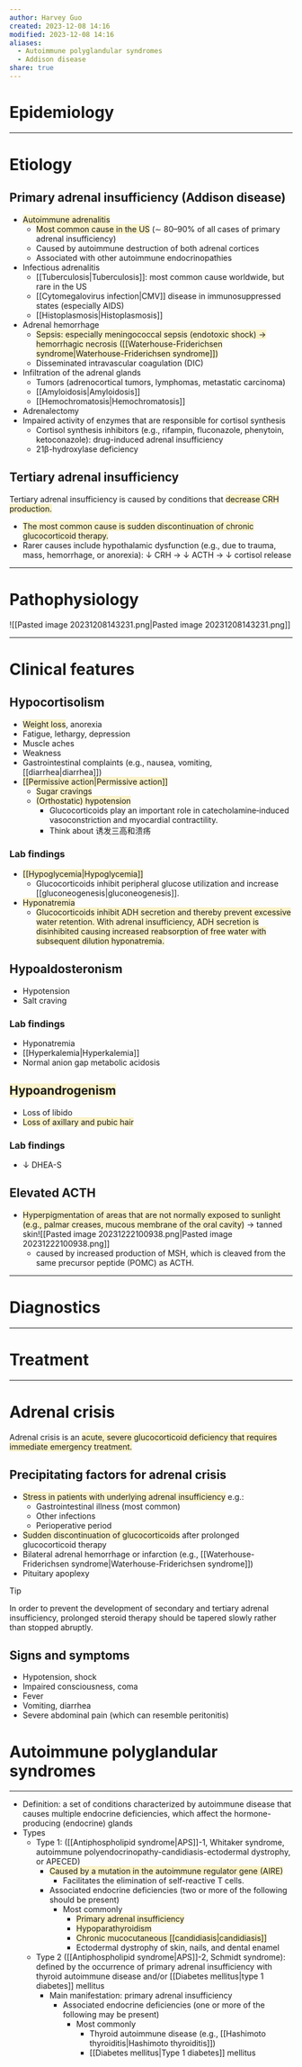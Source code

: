 ```yaml
---
author: Harvey Guo
created: 2023-12-08 14:16
modified: 2023-12-08 14:16
aliases:
  - Autoimmune polyglandular syndromes
  - Addison disease
share: true
---
```

# Epidemiology


---
# Etiology
## Primary adrenal insufficiency (Addison disease)
- <span style="background:rgba(240, 200, 0, 0.2)">Autoimmune adrenalitis</span>
	- <span style="background:rgba(240, 200, 0, 0.2)">Most common cause in the US</span> (∼ 80–90% of all cases of primary adrenal insufficiency)
	- Caused by autoimmune destruction of both adrenal cortices
	- Associated with other autoimmune endocrinopathies
- Infectious adrenalitis
	- [[Tuberculosis|Tuberculosis]]: most common cause worldwide, but rare in the US
	- [[Cytomegalovirus infection|CMV]] disease in immunosuppressed states (especially AIDS)
	- [[Histoplasmosis|Histoplasmosis]]
- Adrenal hemorrhage 
	- <span style="background:rgba(240, 200, 0, 0.2)">Sepsis: especially meningococcal sepsis (endotoxic shock) → hemorrhagic necrosis ([[Waterhouse-Friderichsen syndrome|Waterhouse-Friderichsen syndrome]])</span>
	- Disseminated intravascular coagulation (DIC)
- Infiltration of the adrenal glands
	- Tumors (adrenocortical tumors, lymphomas, metastatic carcinoma)
	- [[Amyloidosis|Amyloidosis]]
	- [[Hemochromatosis|Hemochromatosis]]
- Adrenalectomy
- Impaired activity of enzymes that are responsible for cortisol synthesis
	- Cortisol synthesis inhibitors (e.g., rifampin, fluconazole, phenytoin, ketoconazole): drug-induced adrenal insufficiency
	- 21β-hydroxylase deficiency
## Tertiary adrenal insufficiency
Tertiary adrenal insufficiency is caused by conditions that <span style="background:rgba(240, 200, 0, 0.2)">decrease CRH production.</span>
- <span style="background:rgba(240, 200, 0, 0.2)">The most common cause is sudden discontinuation of chronic glucocorticoid therapy.</span>
- Rarer causes include hypothalamic dysfunction (e.g., due to trauma, mass, hemorrhage, or anorexia): ↓ CRH → ↓ ACTH → ↓ cortisol release

---
# Pathophysiology
![[Pasted image 20231208143231.png|Pasted image 20231208143231.png]]

---
# Clinical features
## Hypocortisolism
- <span style="background:rgba(240, 200, 0, 0.2)">Weight loss</span>, anorexia
- Fatigue, lethargy, depression
- Muscle aches
- Weakness
- Gastrointestinal complaints (e.g., nausea, vomiting, [[diarrhea|diarrhea]])
- <span style="background:rgba(240, 200, 0, 0.2)">[[Permissive action|Permissive action]]</span>
	- <span style="background:rgba(240, 200, 0, 0.2)">Sugar cravings</span>
	- <span style="background:rgba(240, 200, 0, 0.2)">(Orthostatic) hypotension</span>
		- Glucocorticoids play an important role in catecholamine‑induced vasoconstriction and myocardial contractility.
		- Think about 诱发三高和溃疡
### Lab findings
- <span style="background:rgba(240, 200, 0, 0.2)">[[Hypoglycemia|Hypoglycemia]] </span>
	- Glucocorticoids inhibit peripheral glucose utilization and increase [[gluconeogenesis|gluconeogenesis]].
- <span style="background:rgba(240, 200, 0, 0.2)">Hyponatremia</span>
	- <span style="background:rgba(240, 200, 0, 0.2)">Glucocorticoids inhibit ADH secretion and thereby prevent excessive water retention. With adrenal insufficiency, ADH secretion is disinhibited causing increased reabsorption of free water with subsequent dilution hyponatremia.</span>
## Hypoaldosteronism 
- Hypotension
- Salt craving
### Lab findings
- Hyponatremia
- [[Hyperkalemia|Hyperkalemia]]
- Normal anion gap metabolic acidosis
## <span style="background:rgba(240, 200, 0, 0.2)">Hypoandrogenism</span>
- Loss of libido
- <span style="background:rgba(240, 200, 0, 0.2)">Loss of axillary and pubic hair</span>
### Lab findings
- ↓ DHEA-S
## Elevated ACTH
- <span style="background:rgba(240, 200, 0, 0.2)">Hyperpigmentation of areas that are not normally exposed to sunlight (e.g., palmar creases, mucous membrane of the oral cavity)</span> → tanned skin![[Pasted image 20231222100938.png|Pasted image 20231222100938.png]]
	- caused by increased production of MSH, which is cleaved from the same precursor peptide (POMC) as ACTH.

---
# Diagnostics


---
# Treatment


---
# Adrenal crisis
Adrenal crisis is an <span style="background:rgba(240, 200, 0, 0.2)">acute, severe glucocorticoid deficiency that requires immediate emergency treatment.</span>
## Precipitating factors for adrenal crisis
- <span style="background:rgba(240, 200, 0, 0.2)">Stress in patients with underlying adrenal insufficiency</span> e.g.:
	- Gastrointestinal illness (most common)
	- Other infections
	- Perioperative period
- <span style="background:rgba(240, 200, 0, 0.2)">Sudden discontinuation of glucocorticoids</span> after prolonged glucocorticoid therapy 
- Bilateral adrenal hemorrhage or infarction (e.g., [[Waterhouse-Friderichsen syndrome|Waterhouse-Friderichsen syndrome]])
- Pituitary apoplexy
>[!tip] 
>In order to prevent the development of secondary and tertiary adrenal insufficiency, prolonged steroid therapy should be tapered slowly rather than stopped abruptly.

## Signs and symptoms
- Hypotension, shock
- Impaired consciousness, coma
- Fever
- Vomiting, diarrhea
- Severe abdominal pain (which can resemble peritonitis)
# Autoimmune polyglandular syndromes
---
- Definition: a set of conditions characterized by autoimmune disease that causes multiple endocrine deficiencies, which affect the hormone-producing (endocrine) glands
- Types
	- Type 1: ([[Antiphospholipid syndrome|APS]]-1, Whitaker syndrome, autoimmune polyendocrinopathy-candidiasis-ectodermal dystrophy, or APECED) 
		- <span style="background:rgba(240, 200, 0, 0.2)">Caused by a mutation in the autoimmune regulator gene (AIRE)</span>
			- Facilitates the elimination of self-reactive T cells.
		- Associated endocrine deficiencies (two or more of the following should be present)
			- Most commonly
				- <span style="background:rgba(240, 200, 0, 0.2)">Primary adrenal insufficiency</span>
				- <span style="background:rgba(240, 200, 0, 0.2)">Hypoparathyroidism</span>
				- <span style="background:rgba(240, 200, 0, 0.2)">Chronic mucocutaneous [[candidiasis|candidiasis]]</span>
				- Ectodermal dystrophy of skin, nails, and dental enamel
	- Type 2 ([[Antiphospholipid syndrome|APS]]-2, Schmidt syndrome): defined by the occurrence of primary adrenal insufficiency with thyroid autoimmune disease and/or [[Diabetes mellitus|type 1 diabetes]] mellitus
		- Main manifestation: primary adrenal insufficiency
			- Associated endocrine deficiencies (one or more of the following may be present)
				- Most commonly
					- Thyroid autoimmune disease (e.g., [[Hashimoto thyroiditis|Hashimoto thyroiditis]])
					- [[Diabetes mellitus|Type 1 diabetes]] mellitus